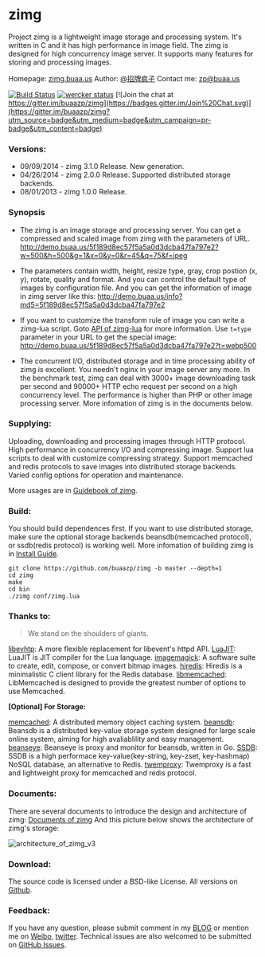 # zimg



Project zimg is a lightweight image storage and processing system. It's written in C and it has high performance in image field. The zimg is designed for high concurrency image server. It supports many features for storing and processing images.

Homepage: [zimg.buaa.us](http://zimg.buaa.us/)
Author: [@招牌疯子](http://weibo.com/819880808)
Contact me: zp@buaa.us

[![Build Status](https://travis-ci.org/buaazp/zimg.svg?branch=master)](https://travis-ci.org/buaazp/zimg) [![wercker status](https://app.wercker.com/status/88aead2017ceb80b32fad3dc8997227a/s "wercker status")](https://app.wercker.com/project/bykey/88aead2017ceb80b32fad3dc8997227a) [![Join the chat at https://gitter.im/buaazp/zimg](https://badges.gitter.im/Join%20Chat.svg)](https://gitter.im/buaazp/zimg?utm_source=badge&utm_medium=badge&utm_campaign=pr-badge&utm_content=badge)

### Versions:
- 09/09/2014 - zimg 3.1.0 Release. New generation.
- 04/26/2014 - zimg 2.0.0 Release. Supported distributed storage backends.
- 08/01/2013 - zimg 1.0.0 Release.

### Synopsis
- The zimg is an image storage and processing server. You can get a compressed and scaled image from zimg with the parameters of URL.
http://demo.buaa.us/5f189d8ec57f5a5a0d3dcba47fa797e2?w=500&h=500&g=1&x=0&y=0&r=45&q=75&f=jpeg

- The parameters contain width, height, resize type, gray, crop postion (x, y), rotate, quality and format. And you can control the default type of images by configuration file.
And you can get the information of image in zimg server like this:
http://demo.buaa.us/info?md5=5f189d8ec57f5a5a0d3dcba47fa797e2

- If you want to customize the transform rule of image you can write a zimg-lua script. Goto [API of zimg-lua](http://zimg.buaa.us/documents/api_of_zimg_lua/) for more information. Use `t=type` parameter in your URL to get the special image:
http://demo.buaa.us/5f189d8ec57f5a5a0d3dcba47fa797e2?t=webp500

- The concurrent I/O, distributed storage and in time processing ability of zimg is excellent. You needn't nginx in your image server any more. In the benchmark test, zimg can deal with 3000+ image downloading task per second and 90000+ HTTP echo request per second on a high concurrency level. The performance is higher than PHP or other image processing server. More infomation of zimg is in the documents below.

### Supplying:
Uploading, downloading and processing images through HTTP protocol.
High performance in concurrency I/O and compressing image.
Support lua scripts to deal with customize compressing strategy.
Support memcached and redis protocols to save images into distributed storage backends.
Varied config options for operation and maintenance.

More usages are in [Guidebook of zimg](http://zimg.buaa.us/documents/guidebook/).

### Build:
You should build dependences first. If you want to use distributed storage, make sure the optional storage backends beansdb(memcached protocol), or ssdb(redis protocol) is working well.
More infomation of building zimg is in [Install Guide](http://zimg.buaa.us/documents/install/).

```
git clone https://github.com/buaazp/zimg -b master --depth=1
cd zimg
make
cd bin
./zimg conf/zimg.lua
```


### Thanks to:
> We stand on the shoulders of giants.

[libevhtp](https://github.com/ellzey/libevhtp): A more flexible replacement for libevent's httpd API.
[LuaJIT](http://luajit.org/): LuaJIT is JIT compiler for the Lua language.
[imagemagick](http://www.imagemagick.org/): A software suite to create, edit, compose, or convert bitmap images.
[hiredis](https://github.com/redis/hiredis): Hiredis is a minimalistic C client library for the Redis database.
[libmemcached](https://github.com/trondn/libmemcached): LibMemcached is designed to provide the greatest number of options to use Memcached.

**[Optional] For Storage:**

[memcached](https://github.com/memcached/memcached): A distributed memory object caching system.
[beansdb](https://github.com/douban/beansdb): Beansdb is a distributed key-value storage system designed for large scale online system, aiming for high avaliablility and easy management.
[beanseye](https://github.com/douban/beanseye): Beanseye is proxy and monitor for beansdb, written in Go.
[SSDB](https://github.com/ideawu/ssdb): SSDB is a high performace key-value(key-string, key-zset, key-hashmap) NoSQL database, an alternative to Redis.
[twemproxy](https://github.com/twitter/twemproxy): Twemproxy is a fast and lightweight proxy for memcached and redis protocol.


### Documents:
There are several documents to introduce the design and architecture of zimg:
[Documents of zimg](http://zimg.buaa.us/documents/)
And this picture below shows the architecture of zimg's storage:

![architecture_of_zimg_v3](http://ww2.sinaimg.cn/large/4c422e03jw1ejjdk4vdccj20kf0momzd.jpg)

### Download:
The source code is licensed under a BSD-like License.
All versions on [Github](https://github.com/buaazp/zimg/releases).

### Feedback:
If you have any question, please submit comment in my [BLOG](http://blog.buaa.us/) or mention me on [Weibo](http://weibo.com/819880808), [twitter](https://twitter.com/buaazp).
Technical issues are also welcomed to be submitted on [GitHub Issues](https://github.com/buaazp/zimg/issues).


